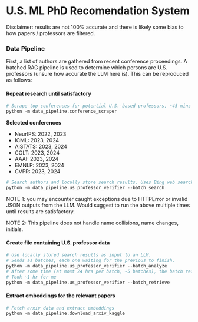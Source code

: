 # U.S. ML PhD Recomendation System

Disclaimer: results are not 100% accurate and there is likely some bias to how papers / professors are filtered.

### Data Pipeline

First, a list of authors are gathered from recent conference proceedings. A batched RAG pipeline is used to determine which persons are U.S. professors (unsure how accurate the LLM here is). This can be reproduced as follows:

#### Repeat research until satisfactory

```python
# Scrape top conferences for potential U.S.-based professors, ~45 mins
python -m data_pipeline.conference_scraper
```
**Selected conferences**
- NeurIPS: 2022, 2023 
- ICML: 2023, 2024
- AISTATS: 2023, 2024
- COLT: 2023, 2024
- AAAI: 2023, 2024
- EMNLP: 2023, 2024
- CVPR: 2023, 2024

```python
# Search authors and locally store search results. Uses Bing web search API.
python -m data_pipeline.us_professor_verifier --batch_search
```

NOTE 1: you may encounter caught exceptions due to HTTPError or invalid JSON outputs from the LLM. Would suggest to run the above multiple times until results are satisfactory.

NOTE 2: This pipeline does not handle name collisions, name changes, initials.

#### Create file containing U.S. professor data

```python
# Use locally stored search results as input to an LLM.
# Sends as batches, each one waiting for the previous to finish.
python -m data_pipeline.us_professor_verifier --batch_analyze
# After some time (at most 24 hrs per batch, ~5 batches), the batch results become available for retrieval.
# Took ~1 hr for me
python -m data_pipeline.us_professor_verifier --batch_retrieve
```

#### Extract embeddings for the relevant papers
```python
# Fetch arxiv data and extract embeddings
python -m data_pipeline.download_arxiv_kaggle
```
